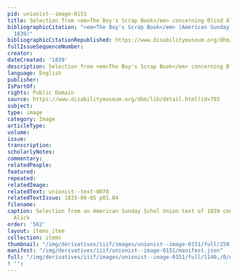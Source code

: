 ```yaml
---
pid: unionist--image-0151
title: Selection from <em>The Boy's Scrap Book</em> concerning Blind Alick
bibliographicCitation: "<em>The Boy's Scrap Book</em> (American Sunday School Union:
  1839)"
bibliographicCitationRepublished: https://www.disabilitymuseum.org/dhm/lib/detail.html?id=793
fullIssueSequenceNumber: 
creator: 
dateCreated: '1839'
description: Selection from <em>The Boy's Scrap Book</em> concerning Blind Alick
language: English
publisher: 
IsPartOf: 
rights: Public Domain
source: https://www.disabilitymuseum.org/dhm/lib/detail.html?id=793
subject: 
type: image
category: Image
articleType: 
volume: 
issue: 
transcription: 
scholarlyNotes: 
commentary: 
relatedPeople: 
featured: 
repeated: 
relatedImage: 
relatedText: unionist--text-0078
relatedTextIssue: 1833-09-05 p01.04
filename: 
caption: Selection from an American Sunday Schol Union text of 1839 concerning Blind
  Alick
order: '562'
layout: items_item
collection: items
thumbnail: "/img/derivatives/iiif/images/unionist--image-0151/full/250,/0/default.jpg"
manifest: "/img/derivatives/iiif/unionist--image-0151/manifest.json"
full: "/img/derivatives/iiif/images/unionist--image-0151/full/1140,/0/default.jpg"
! '': 
---
```

